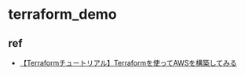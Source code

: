 # terraform_demo

## ref
- [【Terraformチュートリアル】Terraformを使ってAWSを構築してみる](https://techtechmedia.com/terraform-tutorial/#:~:text=Terraform%E3%83%81%E3%83%A5%E3%83%BC%E3%83%88%E3%83%AA%E3%82%A2%E3%83%AB%201%20AWS%E3%81%AE%E3%82%A2%E3%82%AB%E3%82%A6%E3%83%B3%E3%83%88%E7%99%BB%E9%8C%B2%20AWS%E3%81%AE%E3%82%A2%E3%82%AB%E3%82%A6%E3%83%B3%E3%83%88%E3%82%92%E6%8C%81%E3%81%A3%E3%81%A6%E3%81%84%E3%81%AA%E3%81%84%E6%96%B9%E3%81%AF%E3%81%BE%E3%81%9A%E3%81%AF%E3%82%A2%E3%82%AB%E3%82%A6%E3%83%B3%E3%83%88%E7%99%BB%E9%8C%B2%E3%82%92%E8%A1%8C%E3%81%AA%E3%81%A3%E3%81%A6%E3%81%8F%E3%81%A0%E3%81%95%E3%81%84%E3%80%82%20AWS%E3%82%A2%E3%82%AB%E3%82%A6%E3%83%B3%E3%83%88%E7%99%BB%E9%8C%B2%202%20IAM%E3%83%A6%E3%83%BC%E3%82%B6%E3%83%BC%E3%81%AE%E4%BD%9C%E6%88%90%20Terraform%E3%81%8B%E3%82%89AWS%E3%82%92%E6%93%8D%E4%BD%9C%E3%81%99%E3%82%8B%E3%81%9F%E3%82%81%E3%81%AEIAM%E3%83%A6%E3%83%BC%E3%82%B6%E3%83%BC%E3%82%92%E4%BD%9C%E6%88%90%E3%81%97%E3%81%BE%E3%81%99%E3%80%82,...%207%20%E6%A7%8B%E6%88%90%E3%83%95%E3%82%A1%E3%82%A4%E3%83%AB%E3%81%AE%E4%BD%9C%E6%88%90%20...%208%20%E3%82%B3%E3%83%BC%E3%83%89%E3%81%AE%E6%95%B4%E5%BD%A2%20...%20%E3%81%9D%E3%81%AE%E4%BB%96%E3%81%AE%E3%82%A2%E3%82%A4%E3%83%86%E3%83%A0)